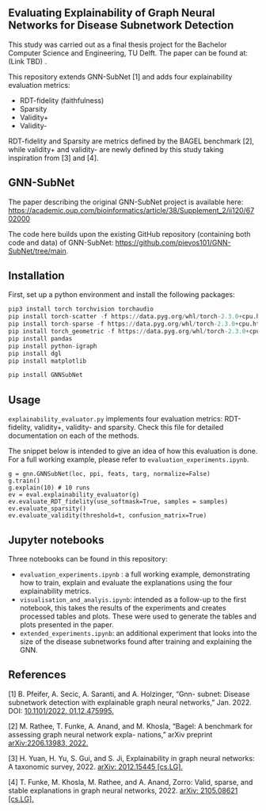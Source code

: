 ## Evaluating Explainability of Graph Neural Networks for Disease Subnetwork Detection

This study was carried out as a final thesis project for the Bachelor Computer Science and Engineering, TU Delft.
The paper can be found at: (Link TBD) <TBD>.

This repository extends GNN-SubNet [1] and adds four explainability evaluation metrics:
- RDT-fidelity (faithfulness)
- Sparsity
- Validity+
- Validity-

RDT-fidelity and Sparsity are metrics defined by the BAGEL benchmark [2], while validity+ and validity- are newly defined by this study taking inspiration from [3] and [4].

## GNN-SubNet

The paper describing the original GNN-SubNet project is available here: <https://academic.oup.com/bioinformatics/article/38/Supplement_2/ii120/6702000> 

The code here builds upon the existing GitHub repository (containing both code and data) of GNN-SubNet: <https://github.com/pievos101/GNN-SubNet/tree/main>.

## Installation

First, set up a python environment and install the following packages:

```python
pip3 install torch torchvision torchaudio
pip install torch-scatter -f https://data.pyg.org/whl/torch-2.3.0+cpu.html
pip install torch-sparse -f https://data.pyg.org/whl/torch-2.3.0+cpu.html
pip install torch_geometric -f https://data.pyg.org/whl/torch-2.3.0+cpu.html
pip install pandas
pip install python-igraph
pip install dgl
pip install matplotlib

pip install GNNSubNet
```

## Usage

```explainability_evaluator.py``` implements four evaluation metrics: RDT-fidelity, validity+, validity- and sparsity. Check this file for detailed documentation on each of the methods.

The snippet below is intended to give an idea of how this evaluation is done. For a full working example, please refer to ```evaluation_experiments.ipynb```.

```
g = gnn.GNNSubNet(loc, ppi, feats, targ, normalize=False)
g.train()
g.explain(10) # 10 runs
ev = eval.explainability_evaluator(g)
ev.evaluate_RDT_fidelity(use_softmask=True, samples = samples)
ev.evaluate_sparsity()
ev.evaluate_validity(threshold=t, confusion_matrix=True)
```

## Jupyter notebooks

Three notebooks can be found in this repository:
- ```evaluation_experiments.ipynb``` : a full working example, demonstrating how to train, explain and evaluate the explanations using the four explainability metrics.
- ```visualisation_and_analyis.ipynb```: intended as a follow-up to the first notebook, this takes the results of the experiments and creates processed tables and plots. These were used to generate the tables and plots presented in the paper.
- ```extended_experiments.ipynb```: an additional experiment that looks into the size of the disease subnetworks found after training and explaining the GNN.
  
## References
[1] B. Pfeifer, A. Secic, A. Saranti, and A. Holzinger, “Gnn-
subnet: Disease subnetwork detection with explainable
graph neural networks,” Jan. 2022. DOI: [10.1101/2022.
01.12.475995.](https://academic.oup.com/bioinformatics/article/38/Supplement_2/ii120/6702000)

[2] M. Rathee, T. Funke, A. Anand, and M. Khosla, “Bagel:
A benchmark for assessing graph neural network expla-
nations,” arXiv preprint [arXiv:2206.13983, 2022.](https://arxiv.org/abs/2206.13983)

[3] H. Yuan, H. Yu, S. Gui, and S. Ji, Explainability in
graph neural networks: A taxonomic survey, 2022.
[arXiv: 2012.15445 [cs.LG].](https://arxiv.org/abs/2012.15445)

[4] T. Funke, M. Khosla, M. Rathee, and A. Anand, Zorro:
Valid, sparse, and stable explanations in graph neural
networks, 2022. [arXiv: 2105.08621 [cs.LG].](https://arxiv.org/abs/2105.08621)
